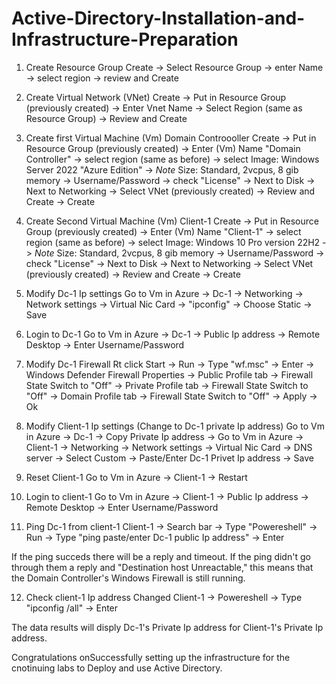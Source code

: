 # Active-Directory-Installation-and-Infrastructure-Preparation

1. Create Resource Group
   Create -> Select Resource Group -> enter Name -> select region -> review and Create

2. Create Virtual Network (VNet)
   Create -> Put in Resource Group (previously created) -> Enter Vnet Name -> Select Region (same as Resource Group) -> Review and Create

3. Create first Virtual Machine (Vm) Domain Controooller
   Create -> Put in Resource Group (previously created) -> Enter (Vm) Name "Domain Controller" -> select region (same as before) -> select Image: Windows Server 2022 "Azure Edition" -> *Note* Size: Standard, 2vcpus, 8 gib memory -> Username/Password -> check "License" -> Next to Disk -> Next to 
   Networking -> Select VNet (previously created) -> Review and Create -> Create

4. Create Second Virtual Machine (Vm) Client-1
   Create -> Put in Resource Group (previously created) -> Enter (Vm) Name "Client-1" -> select region (same as before) -> select Image: Windows 10 Pro version 22H2 -> *Note* Size: Standard, 2vcpus, 8 gib memory -> Username/Password -> check "License" -> Next to Disk -> Next to Networking
     -> Select VNet (previously created) -> Review and Create -> Create

5. Modify Dc-1 Ip settings
   Go to Vm in Azure -> Dc-1 -> Networking -> Network settings -> Virtual Nic Card -> "ipconfig" -> Choose Static -> Save
  
6. Login to Dc-1
   Go to Vm in Azure -> Dc-1 -> Public Ip address -> Remote Desktop -> Enter Username/Password
  
7. Modify Dc-1 Firewall
   Rt click Start -> Run -> Type "wf.msc" -> Enter -> Windows Defender Firewall Properties -> Public Profile tab -> Firewall State Switch to "Off" -> Private Profile tab -> Firewall State Switch to "Off" -> Domain Profile tab -> Firewall State Switch to "Off" -> Apply -> Ok

8. Modify Client-1 Ip settings (Change to Dc-1 private Ip address)
   Go to Vm in Azure -> Dc-1 -> Copy Private Ip address -> Go to Vm in Azure -> Client-1 -> Networking -> Network settings -> Virtual Nic Card -> DNS server -> Select Custom -> Paste/Enter Dc-1 Privet Ip address -> Save
  
9. Reset Client-1
   Go to Vm in Azure -> Client-1 -> Restart

10. Login to client-1
    Go to Vm in Azure -> Client-1 -> Public Ip address -> Remote Desktop -> Enter Username/Password
   
11. Ping Dc-1 from client-1
    Client-1 -> Search bar -> Type "Powereshell" -> Run -> Type "ping paste/enter Dc-1 public Ip address" -> Enter
   
If the ping succeds there will be a reply and timeout. If the ping didn't go through them a reply and "Destination host   Unreactable," this means that the Domain Controller's Windows Firewall is still running.

12. Check client-1 Ip address Changed
    Client-1 -> Powereshell  -> Type "ipconfig /all" -> Enter

The data results will disply Dc-1's Private Ip address for Client-1's Private Ip address.

Congratulations onSuccessfully setting up the  infrastructure for the cnotinuing labs to Deploy and use Active Directory.
  
   
   

   
